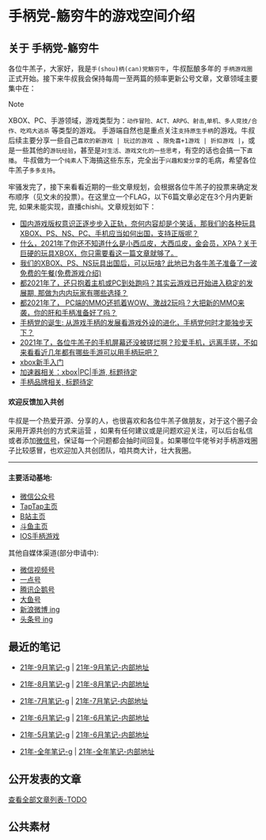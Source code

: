 # 手柄党-觞穷牛的游戏空间介绍

## 关于 手柄党-觞穷牛

各位牛羔子，大家好，我是`手(shou)柄(can)党觞穷牛`，牛叔酝酿多年的 `手柄游戏圈`正式开始。接下来牛叔我会保持每周一至两篇的频率更新公号文章，文章领域主要集中在：
> [!NOTE]
>  XBOX、PC、手游领域，游戏类型为：`动作冒险、ACT、ARPG、射击`,`单机、多人竞技/合作、吃鸡大逃杀` 等类型的游戏。
> 手游端自然也是重点关注`支持原生手柄`的游戏。牛叔后续主要分享一些自己`喜欢的新游戏 | 玩过的游戏 `、`限免喜+1游戏 | 折扣游戏 |`，或是一些其他的`游玩经验`，甚至是`对生活、游戏文化的一些思考`，有空的话也会搞一下`直播`。
> 牛叔做为一个`纯素人`下海搞这些东东，完全出于`兴趣和爱分享`的毛病，希望各位牛羔子`多多支持`。

牢骚发完了，接下来看看近期的一些文章规划，会根据各位牛羔子的投票来确定发布顺序（见文未的投票）。在这里立一个FLAG，以下6篇文章必定在3个月内更新完, 如果未能实现，直播chishi。文章规划如下：

- [国内游戏版权意识正逐步步入正轨，奈何内容却是个笑话，那我们的各种玩具XBOX、PS、NS、PC、手机应当如何出国，支持正版呢？]()
- [什么，2021年了你还不知道什么是小西瓜皮，大西瓜皮，金会员，XPA？关于巨硬的玩具XBOX，你只需要看这一篇文章就够了。]()
- [我们的XBOX、PS、NS玩具出国后，可以玩啥? 此地已为各牛羔子准备了一波免费的午餐(免费游戏介绍)]()
- [都2021年了，还只抱着主机或PC到处跑吗？其实云游戏已开始进入稳定的发展期, 那做为内内玩家有哪些选择？]()
- [都2021年了， PC端的MMO还抓着WOW、激战2玩吗？大把新的MMO来袭，你的肝和手柄准备好了吗？]()
- [手柄党的诞生: 从游戏手柄的发展看游戏外设的进化，手柄党何时才能独步天下？]()
- [2021年了，各位牛羔子的手机屏幕还没被搓烂啊？珍爱手机，远离手搓，不如来看看近几年都有哪些手游可以用手柄玩吧？]()
- [xbox新手入门]()
- [加速器相关：xbox|PC|手游, 标题待定]()
- [手柄品牌相关, 标题待定]()

#### 欢迎反馈加入共创

牛叔是一个热爱开源、分享的人，也很喜欢和各位牛羔子做朋友，对于这个圈子会采用开源共创的方式来运营 ，如果有任何建议或是问题欢迎关注，可以后台私信或者添加[微信号](https://limin-sites.github.io/as/assets/my-img/sqn-brand0.png)，保证每一个问题都会抽时间回复。如果哪位牛佬爷对手柄游戏圈子比较感冒，也欢迎加入共创团队，咱共商大计，壮大我圈。

---
<!--
评论小程序路径：interbar/pages/topic?id=224108&type=2
https://limin-sites.github.io/as/assets/my-img/weixin-qr.png
-->

#### 主要活动基地:

- [微信公众号](https://limin-sites.github.io/as/assets/my-img/weixin-qr.png)
- [TapTap主页](https://www.taptap.com/user/9489666)
- [B站主页](https://space.bilibili.com/494408488)
- [斗鱼主页](https://v.douyu.com/author/aBADak3DO7Xm)
- [IOS手柄游戏](http://lxm.japaneast.cloudapp.azure.com/sqn/?mode=gamepad)

其他自媒体渠道(部分申请中):

- [微信视频号]()
- [一点号](https://www.yidianzixun.com/article/V_071GlZpv)
- [腾讯企鹅号]()
- [大鱼号]()
- [新浪微博 ing]()
- [头条号 ing]()

## 最近的笔记

- [21年-9月笔记-g](c/g/notes/21-9.md)  |  [21年-9月笔记-内部地址](g/notes/21-9.md)
- [21年-8月笔记-g](c/g/notes/21-8.md)  |  [21年-8月笔记-内部地址](g/notes/21-8.md)
- [21年-7月笔记-g](c/g/notes/21-7.md)  |  [21年-7月笔记-内部地址](g/notes/21-7.md) 
- [21年-6月笔记-g](c/g/notes/21-6.md)  |  [21年-6月笔记-内部地址](g/notes/21-6.md)
- [21年-5月笔记-g](c/g/notes/21-5.md)  |  [21年-6月笔记-内部地址](g/notes/21-5.md)

- [21年-全年笔记-g](c/g/2021.md)  |  [21年-全年笔记-内部地址](g/2021.md)

## 公开发表的文章

[查看全部文章列表-TODO]()


## 公共素材
<!-- 
![微信公号二维码图片](https://limin-sites.github.io/as/assets/my-img/weixin-qr.png)
![sqn-brand](https://limin-sites.github.io/as/assets/my-img/sqn-brand.jpg)
![sqn-brand2](https://limin-sites.github.io/as/assets/my-img/sqn-brnad2.png)
![sqn-brand0](https://limin-sites.github.io/as/assets/my-img/sqn-brand0.png)
 -->
